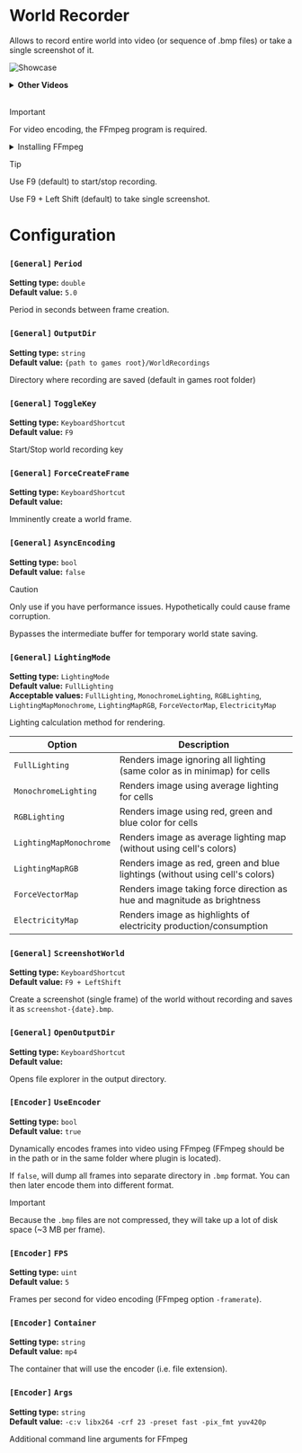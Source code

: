 
# World Recorder

Allows to record entire world into video (or sequence of .bmp files) or take a single screenshot of it.

![Showcase](readme-res/showcase.gif)

<details>
<summary><b>Other Videos</b></summary>

> Degraded quality due to `.mp4` -> `.gif` conversion.
> The original video quality can be configured from FFmpeg encoding arguments (see below).

**Used RGB lighting mode:**

![RGB World](readme-res/rgb-world.gif)

**Long recording of crystal growing in lava:**

![Crystal in the world of lava](readme-res/lava-crystal.gif)

</details>
<br>

> [!IMPORTANT]
> For video encoding, the FFmpeg program is required.
> <details>
> <summary>Installing FFmpeg</summary>
> 
> ### Method 1: Place in game directory
>
> 1. Download the FFmpeg Windows build from [FFmpeg's official site](https://ffmpeg.org/download.html#build-windows)
>    - Direct link: https://www.gyan.dev/ffmpeg/builds/#release-builds
> 2. Extract only `ffmpeg.exe` from the `bin` folder
> 3. Place `ffmpeg.exe` in the same folder where plugin's `.dll` (`world_recorder.dll`) is located.
> 
> ### Method 2: Install to system PATH
> 
> 1. Download the FFmpeg Windows build from [FFmpeg's official site](https://ffmpeg.org/download.html#build-windows)
>    - Direct link: https://www.gyan.dev/ffmpeg/builds/#release-builds
> 2. Choose the `ffmpeg-release-essentials.zip` (`.7z`) file
> 3. Extract the `.zip` (`.7z`) to a permanent location (e.g., `C:\Program Files\ffmpeg`)
> 4. Add FFmpeg to your system PATH:
>    - Open Start Menu -> search for "Edit environment variables"
>    - Under "System variables", select `Path` -> Edit
>    - Click New -> Add the path to the `bin` folder (e.g., `C:\Program Files\ffmpeg\bin`)
>    - Click OK to save all changes
>
> ### Method 3: Install from Winget
>
> 1. Press Win+R or open command prompt/powershell and type
>    ```powershell
>    winget install --id=Gyan.FFmpeg -e
>    ```
> 2. Wait until FFmpeg is installed.
> 
> </details>

> [!TIP]
> Use F9 (default) to start/stop recording.
>
> Use F9 + Left Shift (default) to take single screenshot.

# Configuration

### `[General]` `Period`

**Setting type:** `double` \
**Default value:** `5.0`

Period in seconds between frame creation.

### `[General]` `OutputDir`

**Setting type:** `string` \
**Default value:** `{path to games root}/WorldRecordings`

Directory where recording are saved (default in games root folder)

### `[General]` `ToggleKey`

**Setting type:** `KeyboardShortcut` \
**Default value:** `F9`

Start/Stop world recording key

### `[General]` `ForceCreateFrame`

**Setting type:** `KeyboardShortcut` \
**Default value:** ` `

Imminently create a world frame.

### `[General]` `AsyncEncoding`

**Setting type:** `bool` \
**Default value:** `false`

> [!CAUTION]
> Only use if you have performance issues. Hypothetically could cause frame corruption.

Bypasses the intermediate buffer for temporary world state saving.

### `[General]` `LightingMode`

**Setting type:** `LightingMode` \
**Default value:** `FullLighting` \
**Acceptable values:** `FullLighting`, `MonochromeLighting`, `RGBLighting`, `LightingMapMonochrome`, `LightingMapRGB`, `ForceVectorMap`, `ElectricityMap`

Lighting calculation method for rendering.

| Option                  | Description                                                                  |
| ----------------------- | ---------------------------------------------------------------------------- |
| `FullLighting`          | Renders image ignoring all lighting (same color as in minimap) for cells     |
| `MonochromeLighting`    | Renders image using average lighting for cells                               |
| `RGBLighting`           | Renders image using red, green and blue color for cells                      |
| `LightingMapMonochrome` | Renders image as average lighting map (without using cell's colors)          |
| `LightingMapRGB`        | Renders image as red, green and blue lightings (without using cell's colors) |
| `ForceVectorMap`        | Renders image taking force direction as hue and magnitude as brightness      |
| `ElectricityMap`        | Renders image as highlights of electricity production/consumption            |

### `[General]` `ScreenshotWorld`

**Setting type:** `KeyboardShortcut` \
**Default value:** `F9 + LeftShift`

Create a screenshot (single frame) of the world without recording and saves it as `screenshot-{date}.bmp`.

### `[General]` `OpenOutputDir`

**Setting type:** `KeyboardShortcut` \
**Default value:** ` `

Opens file explorer in the output directory.

### `[Encoder]` `UseEncoder`

**Setting type:** `bool` \
**Default value:** `true`

Dynamically encodes frames into video using FFmpeg (FFmpeg should be in the path or in the same folder where plugin is located).

If `false`, will dump all frames into separate directory in `.bmp` format. You can then later encode them into different format.

> [!IMPORTANT]
> Because the `.bmp` files are not compressed, they will take up a lot of disk space (~3 MB per frame).

### `[Encoder]` `FPS`

**Setting type:** `uint` \
**Default value:** `5`

Frames per second for video encoding (FFmpeg option `-framerate`).

### `[Encoder]` `Container`

**Setting type:** `string` \
**Default value:** `mp4`

The container that will use the encoder (i.e. file extension).

### `[Encoder]` `Args`

**Setting type:** `string` \
**Default value:** `-c:v libx264 -crf 23 -preset fast -pix_fmt yuv420p`

Additional command line arguments for FFmpeg
